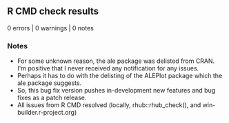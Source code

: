 ## R CMD check results

0 errors | 0 warnings | 0 notes

### Notes

* For some unknown reason, the ale package was delisted from CRAN. I'm positive that I never received any notification for any issues.
* Perhaps it has to do with the delisting of the ALEPlot package which the ale package suggests.
* So, this bug fix version pushes in-development new features and bug fixes as a patch release.
* All issues from R CMD resolved (locally, rhub::rhub_check(), and win-builder.r-project.org)

